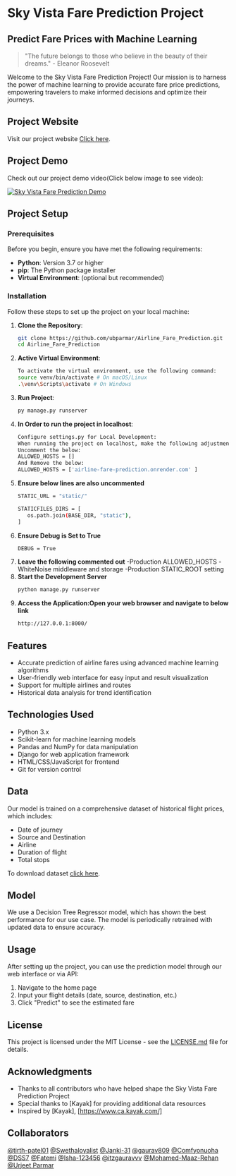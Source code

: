 # Sky Vista Fare Prediction Project

## Predict Fare Prices with Machine Learning

> "The future belongs to those who believe in the beauty of their dreams." - Eleanor Roosevelt

Welcome to the Sky Vista Fare Prediction Project! Our mission is to harness the power of machine learning to provide accurate fare price predictions, empowering travelers to make informed decisions and optimize their journeys.

## Project Website

Visit our project website [Click here](https://airline-fare-prediction.onrender.com/).

## Project Demo

Check out our project demo video(Click below image to see video):

[![Sky Vista Fare Prediction Demo](https://img.youtube.com/vi/V9zUiECHzNE/0.jpg)](https://www.youtube.com/watch?v=V9zUiECHzNE)

## Project Setup

### Prerequisites

Before you begin, ensure you have met the following requirements:

- **Python**: Version 3.7 or higher
- **pip**: The Python package installer
- **Virtual Environment**: (optional but recommended)

### Installation

Follow these steps to set up the project on your local machine:

1. **Clone the Repository**:
   ```sh
   git clone https://github.com/ubparmar/Airline_Fare_Prediction.git
   cd Airline_Fare_Prediction

2. **Active Virtual Environment**:
   ```sh
   To activate the virtual environment, use the following command:
   source venv/bin/activate # On macOS/Linux
   .\venv\Scripts\activate # On Windows

2. **Run Project**:
   ```sh
   py manage.py runserver

3. **In Order to run the project in localhost**:
   ```sh
   Configure settings.py for Local Development:
   When running the project on localhost, make the following adjustments to the settings.py 
   Uncomment the below:
   ALLOWED_HOSTS = []
   And Remove the below:
   ALLOWED_HOSTS = ['airline-fare-prediction.onrender.com' ]

4. **Ensure below lines are also uncommented**
   ```sh
   STATIC_URL = "static/"

   STATICFILES_DIRS = [
      os.path.join(BASE_DIR, "static"),
   ]

5. **Ensure Debug is Set to True**
   ```sh
   DEBUG = True

6. **Leave the following commented out**
-Production ALLOWED_HOSTS
-WhiteNoise middleware and storage
-Production STATIC_ROOT setting
7. **Start the Development Server**
   ```sh
   python manage.py runserver
8. **Access the Application:Open your web browser and navigate to below link**
   ```sh
   http://127.0.0.1:8000/
## Features

- Accurate prediction of airline fares using advanced machine learning algorithms
- User-friendly web interface for easy input and result visualization
- Support for multiple airlines and routes
- Historical data analysis for trend identification

## Technologies Used

- Python 3.x
- Scikit-learn for machine learning models
- Pandas and NumPy for data manipulation
- Django for web application framework
- HTML/CSS/JavaScript for frontend
- Git for version control

## Data

Our model is trained on a comprehensive dataset of historical flight prices, which includes:
- Date of journey
- Source and Destination
- Airline
- Duration of flight
- Total stops

To download dataset [click here](https://github.com/ubparmar/Airline_Fare_Prediction/tree/main/Data).

## Model

We use a Decision Tree Regressor model, which has shown the best performance for our use case. The model is periodically retrained with updated data to ensure accuracy.

## Usage

After setting up the project, you can use the prediction model through our web interface or via API:

1. Navigate to the home page
2. Input your flight details (date, source, destination, etc.)
3. Click "Predict" to see the estimated fare

## License

This project is licensed under the MIT License - see the [LICENSE.md](https://github.com/ubparmar/Airline_Fare_Prediction?tab=MIT-1-ov-file) file for details.

## Acknowledgments

- Thanks to all contributors who have helped shape the Sky Vista Fare Prediction Project
- Special thanks to [Kayak] for providing additional data resources
- Inspired by [Kayak], [https://www.ca.kayak.com/]

## Collaborators
[@tirth-patel01](https://github.com/tirth-patel01)
[@Swethaloyalist](https://github.com/Swethaloyalist)
[@Janki-31](https://github.com/Janki-31)
[@gaurav809](https://github.com/gaurav809)
[@Comfyonuoha](https://github.com/Comfyonuoha)
[@DSS7](https://github.com/DSS7)
[@Fatemi](https://github.com/fatemi-loyalist)
[@Isha-123456](https://github.com/Isha-123456)
[@itzgauravvv](https://github.com/itzgauravvv)
[@Mohamed-Maaz-Rehan](https://github.com/Mohamed-Maaz-Rehan)
[@Urjeet Parmar](https://github.com/ubparmar)
